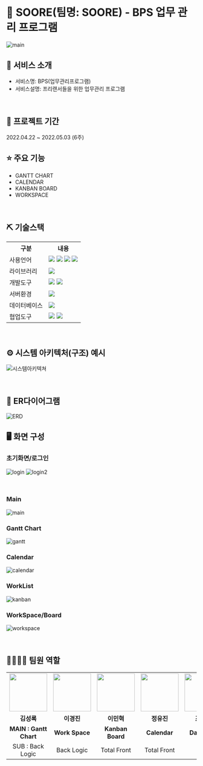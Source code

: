 # 📎 SOORE(팀명: SOORE) - BPS 업무 관리 프로그램
![main](https://github.com/2022-SMHRD-IS-BigData3/Soore/assets/98467249/2e633a9d-dbf7-4724-80bb-1550e7e02eb2)


## 👀 서비스 소개
* 서비스명:  BPS(업무관리프로그램)
* 서비스설명: 프리랜서들을 위한 업무관리 프로그램
<br>

## 📅 프로젝트 기간
2022.04.22 ~ 2022.05.03 (6주)
<br>

## ⭐ 주요 기능
* GANTT CHART
* CALENDAR
* KANBAN BOARD
* WORKSPACE
<br>

## ⛏ 기술스택
<table>
    <tr>
        <th>구분</th>
        <th>내용</th>
    </tr>
    <tr>
        <td>사용언어</td>
        <td>
            <img src="https://img.shields.io/badge/Java-007396?style=for-the-badge&logo=java&logoColor=white"/>
            <img src="https://img.shields.io/badge/HTML5-E34F26?style=for-the-badge&logo=HTML5&logoColor=white"/>
            <img src="https://img.shields.io/badge/CSS3-1572B6?style=for-the-badge&logo=CSS3&logoColor=white"/>
            <img src="https://img.shields.io/badge/JavaScript-F7DF1E?style=for-the-badge&logo=JavaScript&logoColor=white"/>
        </td>
    </tr>
    <tr>
        <td>라이브러리</td>
        <td>
            <img src="https://img.shields.io/badge/BootStrap-7952B3?style=for-the-badge&logo=BootStrap&logoColor=white"/>
        </td>
    </tr>
    <tr>
        <td>개발도구</td>
        <td>
            <img src="https://img.shields.io/badge/Eclipse-2C2255?style=for-the-badge&logo=Eclipse&logoColor=white"/>
            <img src="https://img.shields.io/badge/VSCode-007ACC?style=for-the-badge&logo=VisualStudioCode&logoColor=white"/>
        </td>
    </tr>
    <tr>
        <td>서버환경</td>
        <td>
            <img src="https://img.shields.io/badge/Apache Tomcat-D22128?style=for-the-badge&logo=Apache Tomcat&logoColor=white"/>
        </td>
    </tr>
    <tr>
        <td>데이터베이스</td>
        <td>
            <img src="https://img.shields.io/badge/Oracle 11g-F80000?style=for-the-badge&logo=Oracle&logoColor=white"/>
        </td>
    </tr>
    <tr>
        <td>협업도구</td>
        <td>
            <img src="https://img.shields.io/badge/Git-F05032?style=for-the-badge&logo=Git&logoColor=white"/>
            <img src="https://img.shields.io/badge/GitHub-181717?style=for-the-badge&logo=GitHub&logoColor=white"/>
        </td>
    </tr>
</table>


<br>

## ⚙ 시스템 아키텍처(구조) 예시 
![시스템아키텍쳐](https://github.com/ahgjatleo0/First_Project/assets/98467249/7ec996a2-3aec-4a6d-8fd0-aaa1c1a45411)

<br>

## 📌 ER다이어그램
![ERD](https://github.com/ahgjatleo0/First_Project/assets/98467249/90502997-f993-4c85-90ac-b956d44d7a9a)
<br>

## 🖥 화면 구성

### 초기화면/로그인
<p align="left">
  <img src="https://github.com/2022-SMHRD-IS-BigData3/Soore/assets/98467249/172a57a2-b2a1-420f-bd7d-25f29d2be113" alt="login">
  <img src="https://github.com/2022-SMHRD-IS-BigData3/Soore/assets/98467249/920b8c77-6fd0-4c0a-8187-4b9c3db7be7a" alt="login2">
</p>
<br>

### Main
![main](https://github.com/2022-SMHRD-IS-BigData3/Soore/assets/98467249/2e633a9d-dbf7-4724-80bb-1550e7e02eb2)

### Gantt Chart
![gantt](https://github.com/2022-SMHRD-IS-BigData3/Soore/assets/98467249/f2ce42aa-b5e8-4baa-9c39-24e12568911b)
<br>

### Calendar
![calendar](https://github.com/2022-SMHRD-IS-BigData3/Soore/assets/98467249/b9ef0d34-0a56-4124-8d1c-ce12009388c4)

### WorkList
![kanban](https://github.com/2022-SMHRD-IS-BigData3/Soore/assets/98467249/c547680e-2cf9-4ca7-a978-540d233c2339)
<br>

### WorkSpace/Board
![workspace](https://github.com/2022-SMHRD-IS-BigData3/Soore/assets/98467249/36c30d7c-8425-47f6-aed7-634ca1937311)

<br>


## 👨‍👩‍👦‍👦 팀원 역할
<table>
  <tr>
    <td align="center"><img src="https://item.kakaocdn.net/do/fd49574de6581aa2a91d82ff6adb6c0115b3f4e3c2033bfd702a321ec6eda72c" width="100" height="100"/></td>
    <td align="center"><img src="https://mb.ntdtv.kr/assets/uploads/2019/01/Screen-Shot-2019-01-08-at-4.31.55-PM-e1546932545978.png" width="100" height="100"/></td>
    <td align="center"><img src="https://mblogthumb-phinf.pstatic.net/20160127_177/krazymouse_1453865104404DjQIi_PNG/%C4%AB%C4%AB%BF%C0%C7%C1%B7%BB%C1%EE_%B6%F3%C0%CC%BE%F0.png?type=w2" width="100" height="100"/></td>
    <td align="center"><img src="https://pbs.twimg.com/media/B-n6uPYUUAAZSUx.png" width="100" height="100"/></td>
    <td align="center"><img src="https://i.pinimg.com/236x/ed/bb/53/edbb53d4f6dd710431c1140551404af9.jpg" width="100" height="100"/></td>
  </tr>
  <tr>
    <td align="center"><strong>김성록</strong></td>
    <td align="center"><strong>이경진</strong></td>
    <td align="center"><strong>이민혁</strong></td>
    <td align="center"><strong>정유진</strong></td>
    <td align="center"><strong>조인성</strong></td>
  </tr>
  <tr>
    <td align="center"><b>MAIN : Gantt Chart</b></td>
    <td align="center"><b>Work Space</b></td>
    <td align="center"><b>Kanban Board</b></td>
    <td align="center"><b>Calendar</b></td>
    <td align="center"><b>Database</b></td>
  </tr>
  <tr>
    <td align="center">SUB : Back Logic</td>
    <td align="center">Back Logic</td>
    <td align="center">Total Front</td>
    <td align="center">Total Front</td>
    <td align="center"></td>
  </tr>
</table>
